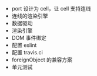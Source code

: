 - port 设计为 cell，让 cell 支持连线
- 连线的渲染引擎
- 数据驱动
- 渲染引擎
- DOM 事件绑定
- 配置 eslint
- 配置 travis.ci
- foreignObject 的兼容方案
- 单元测试
